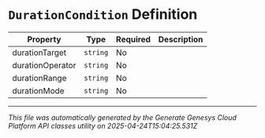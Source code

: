 # `DurationCondition` Definition

| Property | Type | Required | Description |
|----------|------|----------|-------------|
| durationTarget | `string` | No |  |
| durationOperator | `string` | No |  |
| durationRange | `string` | No |  |
| durationMode | `string` | No |  |

---

*This file was automatically generated by the Generate Genesys Cloud Platform API classes utility on 2025-04-24T15:04:25.531Z*